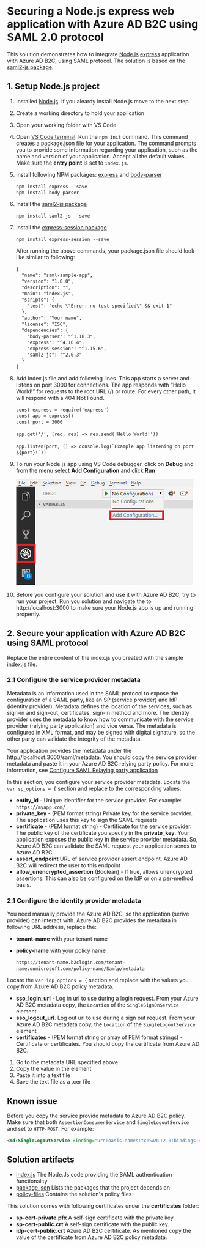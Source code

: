 # Securing a Node.js express web application with  Azure AD B2C using SAML 2.0 protocol

This solution demonstrates how to integrate [Node.js](https://nodejs.org/en/) [express](https://expressjs.com/) application with Azure AD B2C, using SAML protocol. The solution is based on the [saml2-js package](https://www.npmjs.com/package/saml2-js).

## 1. Setup Node.js project
1. Installed [Node.js](https://nodejs.org/). If you aleardy install Node.js move to the next step

1. Create a working directory to hold your application

1. Open your working folder with VS Code

1. Open [VS Code terminal](https://code.visualstudio.com/docs/editor/integrated-terminal). Run the `npm init` command. This command creates a [package.json](package.json) file for your application. The command prompts you to provide some information regarding your application, such as the name and version of your application. Accept all the default values. Make sure the **entry point** is set to `index.js`. 

1. Install following NPM packages: [express](https://www.npmjs.com/package/express) and [body-parser](https://www.npmjs.com/package/body-parser)
    ```
    npm install express --save
    npm install body-parser
    ```

1. Install the [saml2-js package](https://www.npmjs.com/package/saml2-js)
    ```
    npm install saml2-js --save
    ```

1. Install the [express-session package](https://www.npmjs.com/package/express-session)
    ```
    npm install express-session --save
    ```
    After running the above commands, your package.json file should look like similar to following:

    ```JS
    {
      "name": "saml-sample-app",
      "version": "1.0.0",
      "description": "",
      "main": "index.js",
      "scripts": {
        "test": "echo \"Error: no test specified\" && exit 1"
      },
      "author": "Your name",
      "license": "ISC",
      "dependencies": {
        "body-parser": "^1.18.3",
        "express": "^4.16.4",
        "express-session": "^1.15.6",
        "saml2-js": "^2.0.3"
      }
    }
    ```

1. Add index.js file and add following lines. This app starts a server and listens on port 3000 for connections. The app responds with “Hello World!” for requests to the root URL (/) or route. For every other path, it will respond with a 404 Not Found.

    ```JS
    const express = require('express')
    const app = express()
    const port = 3000
    
    app.get('/', (req, res) => res.send('Hello World!'))
    
    app.listen(port, () => console.log(`Example app listening on port ${port}!`))
    ``` 
1. To run your Node.js app using VS Code debugger, click on **Debug** and from the menu select **Add Configuration** and click **Run**

    ![Debug](media/debug.png)

1. Before you configure your solution and use it with Azure AD B2C, try to run your project. Run you solution and navigate the to http://localhost:3000 to make sure your Node.js app is up and running propertly.

## 2. Secure your application with Azure AD B2C using SAML protocol

Replace the entire content of the index.js you created with the sample [index.js](index.js) file.

### 2.1 Configure the service provider metadata
Metadata is an information used in the SAML protocol to expose the configuration of a SAML party, like an SP (service provider) and IdP (identity provider). Metadata defines the location of the services, such as sign-in and sign-out, certificates, sign-in method and more. The identity provider uses the metadata to know how to communicate with the service provider (relying party application) and vice versa. The metadata is configured in XML format, and may be signed with digital signature, so the other party can validate the integrity of the metadata.

Your application provides the metadata under the http://localhost:3000/saml/metadata. You should copy the service provider metadata and paste it in your Azure AD B2C relying party policy. For more information, see [Configure SAML Relaying party application](https://github.com/yoelhor/advance-scenarios/tree/master/policies/saml-relying-party)

In this section, you configure your service provider metadata. Locate the `var sp_options = {` section and replace to the corresponding values:

  - **entity_id** - Unique identifier for the service provider. For example: `https://myapp.com/`
  - **private_key** - (PEM format string) Private key for the service provider. The application uses this key to sign the SAML requests
  - **certificate** -  (PEM format string) - Certificate for the service provider. The public key of the certificate you specify in the **private_key**. Your application exposes the public key in the service provider metadata. So, Azure AD B2C can validate the SAML request your application sends to Azure AD B2C.
  - **assert_endpoint** URL of service provider assert endpoint. Azure AD B2C will redirect the user to this endpoint
  - **allow_unencrypted_assertion** (Boolean) - If true, allows unencrypted assertions. This can also be configured on the IdP or on a per-method basis.

 ### 2.1 Configure the identity provider metadata
You need manually provide the Azure AD B2C, so the application (serive provider) can interact with. Azure AD B2C provides the metadata in following URL address, replace the:
* **tenant-name** with your tenant name
* **policy-name** with your policy name 

    ```
    https://tenant-name.b2clogin.com/tenant-name.onmicrosoft.com/policy-name/Samlp/metadata
    ```

Locate the `var idp_options = {` section and replace with the values you copy from Azure AD B2C policy metadata.

- **sso_login_url** - Log in url to use during a login request. From your Azure AD B2C metadata copy, the `Location` of the `SingleSignOnService` element
- **sso_logout_url**. Log out url to use during a sign out request. From your Azure AD B2C metadata copy, the `Location` of the `SingleLogoutService` element
- **certificates** - (PEM format string or array of PEM format strings) - Certificate or certificates. You should copy the certificate from Azure AD B2C. 
1. Go to the metadata URL specified above.
1. Copy the value in the <X509Certificate> element
1. Paste it into a text file
1. Save the text file as a .cer file 


## Known issue
Before you copy the service provide metadata to Azure AD B2C policy. Make sure that both `AssertionConsumerService` and `SingleLogoutService` and set to `HTTP-POST`. For example:

```XML
<md:SingleLogoutService Binding="urn:oasis:names:tc:SAML:2.0:bindings:HTTP-POST" Location="http://localhost:3000/saml/assert"/>`
```
    
## Solution artifacts

- [index.js](app.js) The Node.Js code providing the SAML authentication functionality
- [package.json](package.json) Lists the packages that the project depends on
- [policy-files](policy-files) Contains the solution's policy files

This solution comes with following certificates under the **certificates** folder:
- **sp-cert-private.pfx** A self-sign certificate with the private key.
- **sp-cert-public.crt** A self-sign certificate with the public key.
- **idp-cert-public.crt** Azure AD B2C certificate. As mentioned copy the value of the certificate from Azure AD B2C policy metadata.


